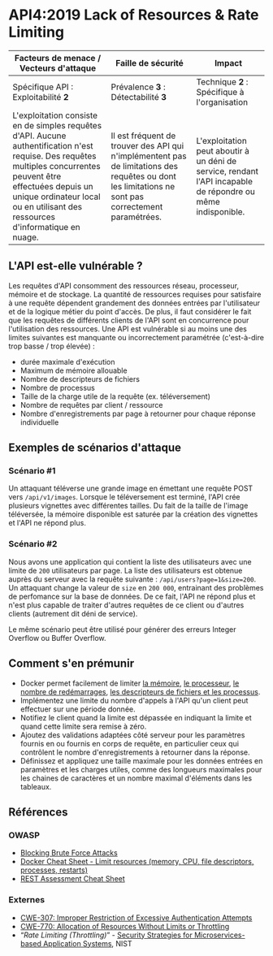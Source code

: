 API4:2019 Lack of Resources & Rate Limiting
===========================================

| Facteurs de menace / Vecteurs d'attaque | Faille de sécurité | Impact |
| - | - | - |
| Spécifique API : Exploitabilité **2** | Prévalence **3** : Détectabilité **3** | Technique **2** : Spécifique à l'organisation |
| L'exploitation consiste en de simples requêtes d'API. Aucune authentification n'est requise. Des requêtes multiples concurrentes peuvent être effectuées depuis un unique ordinateur local ou en utilisant des ressources d'informatique en nuage. | Il est fréquent de trouver des API qui n'implémentent pas de limitations des requêtes ou dont les limitations ne sont pas correctement paramétrées. | L'exploitation peut aboutir à un déni de service, rendant l'API incapable de répondre ou même indisponible. |

## L'API est-elle vulnérable ?

Les requêtes d'API consomment des ressources réseau, processeur, mémoire et de stockage. La quantité de ressources requises pour satisfaire à une requête dépendent grandement des données entrées par l'utilisateur et de la logique métier du point d'accès. De plus, il faut considérer le fait que les requêtes de différents clients de l'API sont en concurrence pour l'utilisation des ressources. Une API est vulnérable si au moins une des limites suivantes est manquante ou incorrectement paramétrée (c'est-à-dire trop basse / trop élevée) :

* durée maximale d'exécution
* Maximum de mémoire allouable
* Nombre de descripteurs de fichiers
* Nombre de processus
* Taille de la charge utile de la requête (ex. téléversement)
* Nombre de requêtes par client / ressource
* Nombre d'enregistrements par page à retourner pour chaque réponse individuelle

## Exemples de scénarios d'attaque

### Scénario #1

Un attaquant téléverse une grande image en émettant une requête POST vers `/api/v1/images`.
Lorsque le téléversement est terminé, l'API crée plusieurs vignettes avec différentes tailles. Du fait de la taille de l'image téléversée, la mémoire disponible est saturée par la création des vignettes et l'API ne répond plus.

### Scénario #2

Nous avons une application qui contient la liste des utilisateurs avec une limite de `200` utilisateurs par page. La liste des utilisateurs est obtenue auprès du serveur avec la requête suivante : `/api/users?page=1&size=200`. Un attaquant change la valeur de `size`
en `200 000`, entrainant des problèmes de perfomance sur la base de données. De ce fait, l'API ne répond plus et n'est plus capable de traiter d'autres requêtes de ce client ou d'autres clients (autrement dit déni de service).

Le même scénario peut être utilisé pour générer des erreurs Integer Overflow ou Buffer Overflow.

## Comment s'en prémunir

* Docker permet facilement de limiter [la mémoire][1], [le processeur][2], [le nombre de redémarrages][3],
  [les descripteurs de fichiers et les processus][4].
* Implémentez une limite du nombre d'appels à l'API qu'un client peut effectuer
  sur une période donnée.
* Notifiez le client quand la limite est dépassée en indiquant la limite et quand
  cette limite sera remise à zéro.
* Ajoutez des validations adaptées côté serveur pour les paramètres fournis en
  ou fournis en corps de requête, en particulier ceux qui contrôlent le nombre
  d'enregistrements à retourner dans la réponse.
* Définissez et appliquez une taille maximale pour les données entrées en paramètres
 et les charges utiles, comme des longueurs maximales pour les chaines de
  caractères et un nombre maximal d'éléments dans les tableaux.


## Références

### OWASP

* [Blocking Brute Force Attacks][5]
* [Docker Cheat Sheet - Limit resources (memory, CPU, file descriptors,
  processes, restarts)][6]
* [REST Assessment Cheat Sheet][7]

### Externes

* [CWE-307: Improper Restriction of Excessive Authentication Attempts][8]
* [CWE-770: Allocation of Resources Without Limits or Throttling][9]
* “_Rate Limiting (Throttling)_” - [Security Strategies for Microservices-based
  Application Systems][10], NIST

[1]: https://docs.docker.com/config/containers/resource_constraints/#memory
[2]: https://docs.docker.com/config/containers/resource_constraints/#cpu
[3]: https://docs.docker.com/engine/reference/commandline/run/#restart-policies---restart
[4]: https://docs.docker.com/engine/reference/commandline/run/#set-ulimits-in-container---ulimit
[5]: https://www.owasp.org/index.php/Blocking_Brute_Force_Attacks
[6]: https://github.com/OWASP/CheatSheetSeries/blob/3a8134d792528a775142471b1cb14433b4fda3fb/cheatsheets/Docker_Security_Cheat_Sheet.md#rule-7---limit-resources-memory-cpu-file-descriptors-processes-restarts
[7]: https://github.com/OWASP/CheatSheetSeries/blob/3a8134d792528a775142471b1cb14433b4fda3fb/cheatsheets/REST_Assessment_Cheat_Sheet.md
[8]: https://cwe.mitre.org/data/definitions/307.html
[9]: https://cwe.mitre.org/data/definitions/770.html
[10]: https://nvlpubs.nist.gov/nistpubs/SpecialPublications/NIST.SP.800-204-draft.pdf

